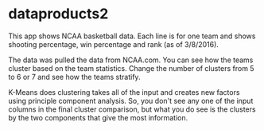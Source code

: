 # dataproducts2
This app shows NCAA basketball data.
Each line is for one team and shows shooting percentage, win percentage and rank (as of 3/8/2016).

The data was pulled the data from NCAA.com.
You can see how the teams cluster based on the team statistics.
Change the number of clusters from 5 to 6 or 7 and see how the teams stratify.

K-Means does clustering takes all of the input and creates new factors using principle component analysis.
So, you don't see any one of the input columns in the final cluster comparison, but what you do see is
the clusters by the two components that give the most information.
